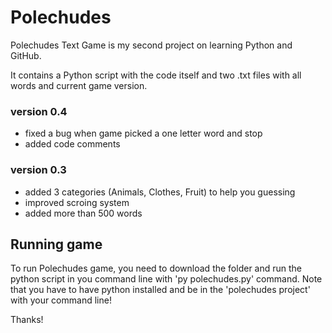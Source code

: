 # Polechudes
Polechudes Text Game is my second project on learning Python and GitHub.

It contains a Python script with the code itself and two .txt files with all words and current game version.

### version 0.4
- fixed a bug when game picked a one letter word and stop
- added code comments

### version 0.3
- added 3 categories (Animals, Clothes, Fruit) to help you guessing
- improved scroing system
- added more than 500 words

## Running game
To run Polechudes game, you need to download the folder and run the python script in you command line with 'py polechudes.py' command.
Note that you have to have python installed and be in the 'polechudes project' with your command line!

Thanks!
